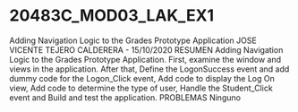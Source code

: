 # 20483C_MOD03_LAK_EX1
Adding Navigation Logic to the Grades Prototype Application
JOSE VICENTE TEJERO CALDERERA - 15/10/2020
RESUMEN
 Adding Navigation Logic to the Grades Prototype Application.
 First, examine the window and views in the application.
 After that, Define the LogonSuccess event and add dummy code for the Logon_Click event, Add code to display the Log On view, Add code to determine the type of user, Handle the Student_Click event and Build and test the application.
PROBLEMAS
Ninguno
